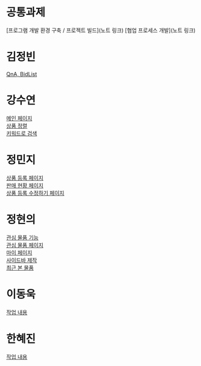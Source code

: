 # 공통과제
[프로그램 개발 환경 구축 / 프로젝트 빌드](노트 링크)
[협업 프로세스 개발](노트 링크)

# 김정빈
[QnA, BidList](하브루타/하브루타_노트_김정빈(QnA,BidList).md)

# 강수연
[메인 페이지](하브루타/하브루타_노트_강수연(메인페이지).md)<br>
[상품 정렬](하브루타/하브루타_노트_강수연(상품정렬).md)<br>
[키워드로 검색](하브루타/하브루타_노트_강수연(키워드로검색).md)

# 정민지
[상품 등록 페이지](하브루타/하브루타_노트_정민지(상품등록페이지).md)<br>
[판매 현황 페이지](하브루타/하브루타_노트_정민지(판매현황페이지).md)<br>
[상품 등록 수정하기 페이지](하브루타/하브루타_노트_정민지(상품등록수정하기).md)

# 정현의
[관심 물품 기능](하브루타/하브루타_노트_정현의(관심물품기능).md)<br>
[관심 물품 페이지](하브루타/하브루타_노트_정현의(관심물품페이지).md)<br>
[마이 페이지](하브루타/하브루타_노트_정현의(마이페이지).md)<br>
[사이드바 제작](하브루타/하브루타_노트_정현의(사이드바).md)<br>
[최근 본 물품](하브루타/하브루타_노트_정현의(오늘본물품).md)

# 이동욱
[작업 내용](하브루타/하브루타_노트_이동욱.md)

# 한혜진
[작업 내용](하브루타/하브루타_노트_한혜진.md)
